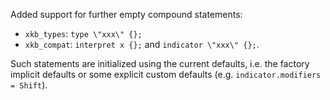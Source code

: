 Added support for further empty compound statements:
- `xkb_types`: `type \"xxx\" {};`
- `xkb_compat`: `interpret x {};` and `indicator \"xxx\" {};`.

Such statements are initialized using the current defaults, i.e. the
factory implicit defaults or some explicit custom defaults (e.g.
`indicator.modifiers = Shift`).
